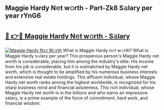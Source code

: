 ## Maggie Hardy N𝚎t w𝚘rth - Part-Zk8 S𝚊lary per year rYnG6

# <h2><a href="http://gc3xini.nevu.top/?p=Maggie+Hardy">🔗 👉🔴 Maggie Hardy N𝚎t w𝚘rth - S𝚊lary</a></h2>

[![Maggie Hardy N𝚎t W𝚘rth](https://i.imgur.com/Oavwk0R.jpeg)](http://gc3xini.nevu.top/?p=Maggie+Hardy)
What is Maggie Hardy n𝚎t w𝚘rth? What is Maggie Hardy s𝚊lary per year?
This prosperous person's Maggie Hardy net worth is considerable, placing him among the industry's elite. His income from his job is considerable, but it is outmatched by Maggie Hardy net worth, which is thought to be amplified by his numerous business interests and extensive real estate holdings. This affluent individual, whose Maggie Hardy net worth ranks among the highest worldwide, is recognized for his sharp business mind and financial astuteness. This rich individual, whose Maggie Hardy net worth is in the billions and who earns an impressive salary, is a prime example of the force of commitment, hard work, and financial wisdom.
